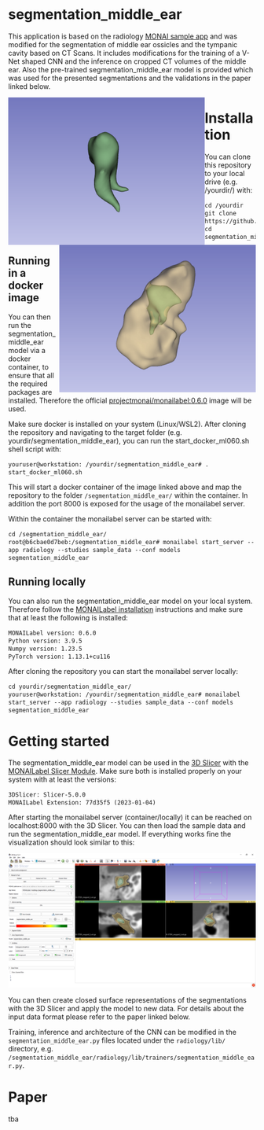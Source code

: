 # segmentation_middle_ear

This application is based on the radiology [MONAI sample app](https://github.com/Project-MONAI/MONAILabel/tree/main/sample-apps/radiology) and was modified for the segmentation of middle ear ossicles and the tympanic cavity based on CT Scans. It includes modifications for the training of a V-Net shaped CNN and the inference on cropped CT volumes of the middle ear. Also the pre-trained segmentation_middle_ear model is provided which was used for the presented segmentations and the validations in the paper linked below.

<img src="https://github.com/christorie/segmentation_middle_ear/blob/main/media/ossicles.gif" width="400" height="300" style="float: left;"/> <img src="https://github.com/christorie/segmentation_middle_ear/blob/main/media/tympanicCavity.gif" width="400" height="300" align="right"/>


# Installation
You can clone this repository to your local drive (e.g. /yourdir/) with: 
```
cd /yourdir
git clone https://github.com/christorie/segmentation_middle_ear.git
cd segmentation_middle_ear
```
## Running in a docker image
You can then run the segmentation_middle_ear model via a docker container, to ensure that all the required packages are installed. Therefore the official [projectmonai/monailabel:0.6.0](https://hub.docker.com/layers/projectmonai/monailabel/0.6.0/images/sha256-7066b51948bfd73cd10f4857e1d614522481f8bcea48598f94c14480f5335b1f?context=explore) image will be used.

Make sure docker is installed on your system (Linux/WSL2). After cloning the repository and navigating to the target folder (e.g. yourdir/segmentation_middle_ear), you can run the start_docker_ml060.sh shell script with:
```
youruser@workstation: /yourdir/segmentation_middle_ear# . start_docker_ml060.sh
```
This will start a docker container of the image linked above and map the repository to the folder ```/segmentation_middle_ear/``` within the container. In addition the port 8000 is exposed for the usage of the monailabel server. 

Within the container the monailabel server can be started with: 
```
cd /segmentation_middle_ear/
root@b6cbae0d7beb:/segmentation_middle_ear# monailabel start_server --app radiology --studies sample_data --conf models segmentation_middle_ear
```
## Running locally
You can also run the segmentation_middle_ear model on your local system. Therefore follow the [MONAILabel installation](https://docs.monai.io/projects/label/en/latest/installation.html#install-monai-label) instructions and make sure that at least the following is installed:
````
MONAILabel version: 0.6.0
Python version: 3.9.5
Numpy version: 1.23.5
PyTorch version: 1.13.1+cu116
````
After cloning the repository you can start the monailabel server locally:
```
cd yourdir/segmentation_middle_ear/
youruser@workstation: /yourdir/segmentation_middle_ear# monailabel start_server --app radiology --studies sample_data --conf models segmentation_middle_ear
```
# Getting started
The segmentation_middle_ear model can be used in the [3D Slicer](https://slicer.readthedocs.io/en/latest/user_guide/getting_started.html#installing-3d-slicer) with the [MONAILabel Slicer Module](https://github.com/Project-MONAI/MONAILabel/tree/main/plugins/slicer#installing-monai-label-plugin). Make sure both is installed properly on your system with at least the versions:
```
3DSlicer: Slicer-5.0.0
MONAILabel Extension: 77d35f5 (2023-01-04)
```
After starting the monailabel server (container/locally) it can be reached on localhost:8000 with the 3D Slicer. You can then load the sample data and run the segmentation_middle_ear model. If everything works fine the visualization should look similar to this:

<img src="https://github.com/christorie/segmentation_middle_ear/blob/main/media/slicerGUI.PNG"/>


You can then create closed surface representations of the segmentations with the 3D Slicer and apply the model to new data. For details about the input data format please refer to the paper linked below.

Training, inference and architecture of the CNN can be modified in the ```segmentation_middle_ear.py``` files located under the ```radiology/lib/``` directory, e.g. ```/segmentation_middle_ear/radiology/lib/trainers/segmentation_middle_ear.py```.

# Paper
tba
